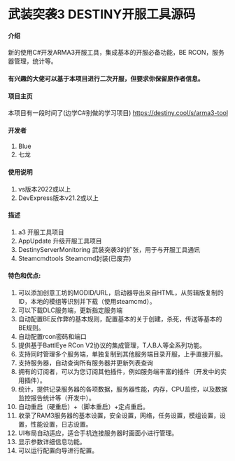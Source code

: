 # 武装突袭3 DESTINY开服工具源码

#### 介绍
新的使用C#开发ARMA3开服工具，集成基本的开服必备功能，BE RCON，服务器管理，统计等。

#### 有兴趣的大佬可以基于本项目进行二次开服，但要求你保留原作者信息。

#### 项目主页
本项目有一段时间了(边学C#别做的学习项目)
https://destiny.cool/s/arma3-tool

#### 开发者
1.  Blue
2.  七龙


#### 使用说明
1.  vs版本2022或以上
2.  DevExpress版本v21.2或以上

#### 描述
1.  a3 开服工具项目
2.  AppUpdate 升级开服工具项目
3.  DestinyServerMonitoring 武装突袭3的扩张，用于与开服工具通讯
4.	Steamcmdtools Steamcmd封装(已废弃)


#### 特色和优点:
1.	可以添加创意工坊的MODID/URL，启动器导出来自HTML，从剪辑版复制的ID，本地的模组等识别并下载（使用steamcmd）。
2.	可以下载DLC服务端，更新指定服务端
3.	自动配置BE反作弊的基本规则，配置基本的关于创建，杀死，传送等基本的BE规则。
4.	自动配置rcon密码和端口
5.	提供基于BattlEye RCon V2协议的集成管理，T人B人等全系列功能。
6.	支持同时管理多个服务端，单独复制到其他服务端目录开服，上手直接开服。
7.	支持服务器，自动查询所有服务器并更新列表查询
8.	拥有的订阅者，可以为您订阅其他插件，例如服务端丰富的插件（开发中的实用插件）。
9.	统计，提供记录服务器的各项数据，服务器性能，内存，CPU监控，以及数据监控报告统计等（开发中）。
10.	自动重启（硬重启）+（脚本重启）+定点重启。
11.	收录了RAM3服务器的基本设置，安全设置，网络，任务设置，模组设置，设置，性能设置，日志设置。
12.	UI布局自动适应，适合手机连接服务器时画面小进行管理。
13.	显示参数详细信息功能。
14.	可以运行配置向导进行配置。



